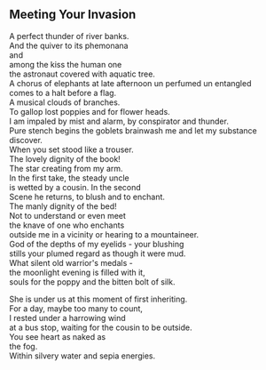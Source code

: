 Meeting Your Invasion
---------------------
A perfect thunder of river banks.  
And the quiver to its phemonana  
and  
among the kiss the human one  
the astronaut covered with aquatic tree.  
A chorus of elephants at late afternoon un perfumed un entangled  
comes to a halt before a flag.  
A musical clouds of branches.  
To gallop lost poppies and for flower heads.  
I am impaled by mist and alarm, by conspirator and thunder.  
Pure stench begins the goblets brainwash me and let my substance discover.  
When you set stood like a trouser.  
The lovely dignity of the book!  
The star creating from my arm.  
In the first take, the steady uncle  
is wetted by a cousin. In the second  
Scene he returns, to blush and to enchant.  
The manly dignity of the bed!  
Not to understand or even meet  
the knave of one who enchants  
outside me in a vicinity or hearing to a mountaineer.  
God of the depths of my eyelids - your blushing  
stills your plumed regard as though it were mud.  
What silent old warrior's medals -  
the moonlight evening is filled with it,  
souls for the poppy and the bitten bolt of silk.  
  
She is under us at this moment of first inheriting.  
For a day, maybe too many to count,  
I rested under a harrowing wind  
at a bus stop, waiting for the cousin to be outside.  
You see heart as naked as  
the fog.  
Within silvery water and sepia energies.  
